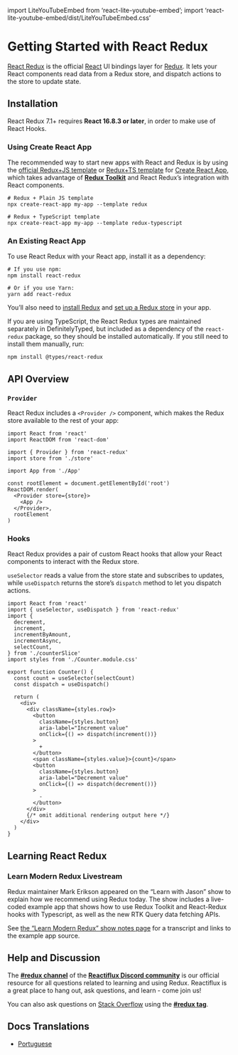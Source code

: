 import LiteYouTubeEmbed from ‘react-lite-youtube-embed’; import ‘react-lite-youtube-embed/dist/LiteYouTubeEmbed.css’

Getting Started with React Redux
================================

[React Redux](https://github.com/reduxjs/react-redux) is the official [React](https://reactjs.org/) UI bindings layer for [Redux](https://redux.js.org/). It lets your React components read data from a Redux store, and dispatch actions to the store to update state.

Installation
------------

React Redux 7.1+ requires **React 16.8.3 or later**, in order to make use of React Hooks.

### Using Create React App

The recommended way to start new apps with React and Redux is by using the [official Redux+JS template](https://github.com/reduxjs/cra-template-redux) or [Redux+TS template](https://github.com/reduxjs/cra-template-redux-typescript) for [Create React App](https://github.com/facebook/create-react-app), which takes advantage of **[Redux Toolkit](https://redux-toolkit.js.org/)** and React Redux’s integration with React components.

    # Redux + Plain JS template
    npx create-react-app my-app --template redux

    # Redux + TypeScript template
    npx create-react-app my-app --template redux-typescript

### An Existing React App

To use React Redux with your React app, install it as a dependency:

    # If you use npm:
    npm install react-redux

    # Or if you use Yarn:
    yarn add react-redux

You’ll also need to [install Redux](https://redux.js.org/introduction/installation) and [set up a Redux store](https://redux.js.org/recipes/configuring-your-store/) in your app.

If you are using TypeScript, the React Redux types are maintained separately in DefinitelyTyped, but included as a dependency of the `react-redux` package, so they should be installed automatically. If you still need to install them manually, run:

    npm install @types/react-redux

API Overview
------------

### `Provider`

React Redux includes a `<Provider />` component, which makes the Redux store available to the rest of your app:

    import React from 'react'
    import ReactDOM from 'react-dom'

    import { Provider } from 'react-redux'
    import store from './store'

    import App from './App'

    const rootElement = document.getElementById('root')
    ReactDOM.render(
      <Provider store={store}>
        <App />
      </Provider>,
      rootElement
    )

### Hooks

React Redux provides a pair of custom React hooks that allow your React components to interact with the Redux store.

`useSelector` reads a value from the store state and subscribes to updates, while `useDispatch` returns the store’s `dispatch` method to let you dispatch actions.

    import React from 'react'
    import { useSelector, useDispatch } from 'react-redux'
    import {
      decrement,
      increment,
      incrementByAmount,
      incrementAsync,
      selectCount,
    } from './counterSlice'
    import styles from './Counter.module.css'

    export function Counter() {
      const count = useSelector(selectCount)
      const dispatch = useDispatch()

      return (
        <div>
          <div className={styles.row}>
            <button
              className={styles.button}
              aria-label="Increment value"
              onClick={() => dispatch(increment())}
            >
              +
            </button>
            <span className={styles.value}>{count}</span>
            <button
              className={styles.button}
              aria-label="Decrement value"
              onClick={() => dispatch(decrement())}
            >
              -
            </button>
          </div>
          {/* omit additional rendering output here */}
        </div>
      )
    }

Learning React Redux
--------------------

### Learn Modern Redux Livestream

Redux maintainer Mark Erikson appeared on the “Learn with Jason” show to explain how we recommend using Redux today. The show includes a live-coded example app that shows how to use Redux Toolkit and React-Redux hooks with Typescript, as well as the new RTK Query data fetching APIs.

See [the “Learn Modern Redux” show notes page](https://www.learnwithjason.dev/let-s-learn-modern-redux) for a transcript and links to the example app source.

Help and Discussion
-------------------

The **[\#redux channel](https://discord.gg/0ZcbPKXt5bZ6au5t)** of the **[Reactiflux Discord community](http://www.reactiflux.com)** is our official resource for all questions related to learning and using Redux. Reactiflux is a great place to hang out, ask questions, and learn - come join us!

You can also ask questions on [Stack Overflow](https://stackoverflow.com) using the **[\#redux tag](https://stackoverflow.com/questions/tagged/redux)**.

Docs Translations
-----------------

-   [Portuguese](https://fernandobelotto.github.io/react-redux)
